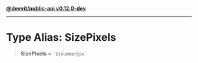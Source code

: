 [**@devvit/public-api v0.12.0-dev**](../../../../../../README.md)

---

# Type Alias: SizePixels

> **SizePixels** = `` `${number}px` ``
